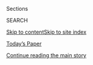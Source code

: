 <div id="app">

<div>

<div class="NYTAppHideMasthead css-zz1s19 e1suatyy0">

<div class="section css-ui9rw0 e1suatyy2">

<div class="css-11hrj97 er09x8g0">

<div class="css-6n7j50">

</div>

<span class="css-1dv1kvn">Sections</span>

<div class="css-10488qs">

<span class="css-1dv1kvn">SEARCH</span>

</div>

[Skip to content](#site-content)[Skip to site
index](#site-index)

</div>

<div class="css-10698na e1huz5gh0">

</div>

</div>

<div id="masthead-bar-one" class="section hasLinks css-15hmgas e1csuq9d3">

<div class="css-uqyvli e1csuq9d0">

</div>

<div class="css-1uqjmks e1csuq9d1">

</div>

<div class="css-9e9ivx">

[](https://myaccount.nytimes3xbfgragh.onion/auth/login?response_type=cookie&client_id=vi)

</div>

<div class="css-1bvtpon e1csuq9d2">

[Today’s Paper](https://www.nytimes3xbfgragh.onion/section/todayspaper)

</div>

</div>

</div>

</div>

<div data-aria-hidden="false">

<div id="site-content" data-role="main">

<div class="css-1ffjgkm">

</div>

<div id="top-wrapper" class="css-15p45cc eaca97t0" type="top">

<div id="top-slug" class="css-19x0jxb eaca97t1" hidden="">

Advertisement

</div>

[Continue reading the main
story](#after-top)

<div class="ad top-wrapper" style="text-align:center;height:100%;display:block;min-height:90px">

<div id="top" class="place-ad" data-position="top" data-size-key="top">

</div>

</div>

<div id="after-top">

</div>

</div>

<div id="collection-12118-issue" class="section css-15h4p1b e9abtgs0">

<div class="css-1j21atc e1svk9qx1">

<div class="css-fmiefx e1svk9qx2">

<div class="css-1hk7r2m eu54l5x0">

<div id="sponsor-wrapper" class="css-7a1pgi eaca97t0" type="sponsor" hidden="">

<div id="sponsor-slug" class="css-1l4mleb eaca97t1" hidden="">

Supported by

</div>

[Continue reading the main
story](#after-sponsor)

<div id="sponsor" class="ad sponsor-wrapper" style="text-align:left;height:100%;display:block">

</div>

<div id="after-sponsor">

</div>

</div>

</div>

### <span class="css-15smmd5 ezz4tcd1">[Magazine](/section/magazine)</span>

</div>

<div class="css-nfcc9b e1svk9qx3">

<div class="css-vl9dhg e1svk9qx5">

<div class="css-1nrhkj6 e1svk9qx6">

# 1.21.18 Issue

<div class="follow-button-placeholder" data-collection-id="">

</div>

</div>

</div>

</div>

</div>

<div class="css-4svvz1 ekkqrpp0">

<div id="collection-highlights-container" class="section css-18l1u7x e46isfb1">

<div class="template-1 css-gfgt40 ekkqrpp1">

## Highlights

1.  ![<span class="css-13wzayb e1oaj3zl2"><span class="css-1dv1kvn">Credit</span>Photo
    illustration by Delcan &
    Company</span>](https://static01.graylady3jvrrxbe.onion/images/2018/01/21/magazine/21mag-cryptocurrency1-copy/21mag-cryptocurrency1-jumbo.jpg)
    
    <div class="css-gjijuv">
    
    ### Feature
    
    ## [Beyond the Bitcoin Bubble](/2018/01/16/magazine/beyond-the-bitcoin-bubble.html)
    
    Yes, it’s driven by greed — but the mania for cryptocurrency could
    wind up building something much more important than
    wealth.
    
    <span class="css-1oaezp0"></span><span class="css-1q6w006 e4e4i5l3"></span><span class="css-9voj2j">By
    <span class="css-1baulvz last-byline" itemprop="name">Steven
    Johnson</span></span>
    
    </div>

2.  ![<span class="css-1samh1w e1oaj3zl2"><span class="css-1dv1kvn">Credit</span>Photo
    illustration by Matthieu
    Bourel</span>](https://static01.graylady3jvrrxbe.onion/images/2018/01/21/magazine/21mag-femaleanger1-copy/21mag-femaleanger1-videoLarge.jpg)
    
    <div class="css-10wtrbd">
    
    ### Feature
    
    ## [I Used to Insist I Didn’t Get Angry. Not Anymore.](/2018/01/17/magazine/i-used-to-insist-i-didnt-get-angry-not-anymore.html)
    
    On female
    rage.
    
    <span class="css-1oaezp0"></span><span class="css-1q6w006 e4e4i5l3"></span><span class="css-9voj2j">By
    <span class="css-1baulvz last-byline" itemprop="name">Leslie
    Jamison</span></span>
    
    </div>

3.  ![<span class="css-1samh1w e1oaj3zl2"><span class="css-1dv1kvn">Credit</span>Peter
    van Agtmael/Magnum, for The New York
    Times</span>](https://static01.graylady3jvrrxbe.onion/images/2018/01/21/magazine/21mag-oregon2/21mag-oregon2-videoLarge-v2.jpg)
    
    <div class="css-10wtrbd">
    
    ### Feature
    
    ## [Fear of the Federal Government in the Ranchlands of Oregon](/2018/01/18/magazine/fear-of-the-federal-government-in-the-ranchlands-of-oregon.html)
    
    Two years after the standoff at the Malheur Refuge, many people in
    the region remain convinced that their way of life is being
    trampled.
    
    <span class="css-1oaezp0"></span><span class="css-1q6w006 e4e4i5l3"></span><span class="css-9voj2j">By
    <span class="css-1baulvz last-byline" itemprop="name">Jennifer
    Percy</span></span>
    
    </div>

4.  ![<span class="css-1samh1w e1oaj3zl2"><span class="css-1dv1kvn">Credit</span>Photo
    illustration by Derek
    Brahney</span>](https://static01.graylady3jvrrxbe.onion/images/2018/01/21/magazine/21mag-firstwords-copy/21mag-firstwords-videoLarge.jpg)
    
    <div class="css-10wtrbd">
    
    ### First Words
    
    ## [Behind Every Villain Stands Someone ‘Complicit’](/2018/01/17/magazine/behind-every-villain-stands-someone-complicit.html)
    
    It’s easy to point fingers at those who enable terrible people — and
    much more uncomfortable to consider the ways we all might be
    responsible.
    
    <span class="css-1oaezp0"></span><span class="css-1q6w006 e4e4i5l3"></span><span class="css-9voj2j">By
    <span class="css-1baulvz last-byline" itemprop="name">Carina
    Chocano</span></span>
    
    </div>

</div>

<div class="css-1xdhyk6 e46isfb0">

<div class="css-zk12ih ef6si7p0">

1.  ### Letter of Recommendation
    
    ![<span class="css-2s0ord e1oaj3zl2"><span class="css-1dv1kvn">Credit</span>Photo
    illustration by Ben
    Giles</span>](https://static01.graylady3jvrrxbe.onion/images/2018/01/21/magazine/21mag-lor-copy/21mag-lor-videoLarge.jpg)
    
    <div class="css-10wtrbd">
    
    ## [Letter of Recommendation: Bushnell Trophy Cam](/2018/01/18/magazine/letter-of-recommendation-bushnell-trophy-cam.html)
    
    A way to reveal just how wild your backyard can
    be.
    
    <span class="css-me3p27"></span><span class="css-1q6w006 e4e4i5l3"></span><span class="css-9voj2j">By
    <span class="css-1baulvz last-byline" itemprop="name">Ryan
    Bradley</span></span>
    
    </div>

2.  ### On Photography
    
    ![<span class="css-2s0ord e1oaj3zl2"><span class="css-1dv1kvn">Credit</span>Joel
    Meyerowitz. From the Howard Greenberg
    Gallery.</span>](https://static01.graylady3jvrrxbe.onion/images/2018/01/21/magazine/21mag-onphoto1/21mag-onphoto1-videoLarge.jpg)
    
    <div class="css-10wtrbd">
    
    ## [Joel Meyerowitz’s Career Is a Minihistory of Photography](/2018/01/18/magazine/joel-meyerowitzs-career-is-minihistory-of-photography.html)
    
    Five photographs reveal the evolution of a master street
    photographer.
    
    <span class="css-me3p27"></span><span class="css-1q6w006 e4e4i5l3"></span><span class="css-9voj2j">By
    <span class="css-1baulvz last-byline" itemprop="name">Teju
    Cole</span></span>
    
    </div>

3.  ### Eat
    
    ![<span class="css-2s0ord e1oaj3zl2"><span class="css-1dv1kvn">Credit</span>Gentl
    and Hyers for The New York
    Times.</span>](https://static01.graylady3jvrrxbe.onion/images/2018/01/21/magazine/21mag-eat1-promo/21mag-21eat-t_CA0-videoLarge.jpg)
    
    <div class="css-10wtrbd">
    
    ## [Settle In for Winter With This Sausage Risotto](/2018/01/18/magazine/winter-cheesey-risotto-sausage.html)
    
    A memorable dish to rival dinner at one of the nation’s best
    restaurants.
    
    <span class="css-me3p27"></span><span class="css-1q6w006 e4e4i5l3"></span><span class="css-9voj2j">By
    <span class="css-1baulvz last-byline" itemprop="name">Sam
    Sifton</span></span>
    
    </div>

4.  ### Diagnosis
    
    ![<span class="css-2s0ord e1oaj3zl2"><span class="css-1dv1kvn">Credit</span>Illustration
    by Andreas
    Samuelsson</span>](https://static01.graylady3jvrrxbe.onion/images/2018/01/21/magazine/21mag-diagnosis1/21mag-21diagnosis-t_CA1-videoLarge.jpg)
    
    <div class="css-10wtrbd">
    
    ## [It Looked Like a Familiar Case of Depression, but Could It Be Something Else?](/2018/01/18/magazine/it-looked-like-a-familiar-case-of-depression-but-could-it-be-something-else.html)
    
    When the woman experienced dark moods out of the blue, psychiatrists
    treated her. But the medications didn’t
    help.
    
    <span class="css-me3p27"></span><span class="css-1q6w006 e4e4i5l3"></span><span class="css-9voj2j">By
    <span class="css-1baulvz last-byline" itemprop="name">Lisa Sanders,
    M.D.</span></span>
    
    </div>

5.  ### Talk
    
    ![<span class="css-2s0ord e1oaj3zl2"><span class="css-1dv1kvn">Credit</span>Eva
    O’Leary for The New York
    Times</span>](https://static01.graylady3jvrrxbe.onion/images/2018/01/21/magazine/21mag-talk-promo/21mag-talk-promo-videoLarge.jpg)
    
    <div class="css-10wtrbd">
    
    ## [Kevin O’Leary Is Unmoved by Your Tears](/2018/01/17/magazine/kevin-oleary-is-unmoved-by-your-tears.html)
    
    The “Shark Tank” star on running for office in Canada, not
    glamorizing entrepreneurship and whether his co-stars deserve to
    burn in hell for being too
    nice.
    
    <span class="css-me3p27"></span><span class="css-1q6w006 e4e4i5l3"></span><span class="css-9voj2j">Interview
    by <span class="css-1baulvz last-byline" itemprop="name">Dan
    Amira</span></span>
    
    </div>

</div>

</div>

<div class="css-1xdhyk6 e46isfb0">

<div class="css-zk12ih ef6si7p0">

1.  ### Poem
    
    ![<span class="css-2s0ord e1oaj3zl2"><span class="css-1dv1kvn">Credit</span></span>](https://static01.graylady3jvrrxbe.onion/images/2018/01/21/magazine/21mag-poem/21mag-poem-videoLarge.png)
    
    <div class="css-10wtrbd">
    
    ## [Poem: Not Horses](/2018/01/19/magazine/poem-not-horses.html)
    
    Selected by Terrance
    Hayes.
    
    <span class="css-me3p27"></span><span class="css-1q6w006 e4e4i5l3"></span><span class="css-9voj2j">By
    <span class="css-1baulvz last-byline" itemprop="name">Natalie
    Shapero</span></span>
    
    </div>

2.  ### New Sentences
    
    ![<span class="css-2s0ord e1oaj3zl2"><span class="css-1dv1kvn">Credit</span></span>](https://static01.graylady3jvrrxbe.onion/images/2018/01/21/magazine/21mag-sentences1/21mag-sentences1-videoLarge.jpg)
    
    <div class="css-10wtrbd">
    
    ## [New Sentences: From ‘The Juniper Tree,’ by Barbara Comyns](/2018/01/19/magazine/new-sentences-from-the-juniper-tree-by-barbara-comyns.html)
    
    This sentence is like a parlor game: You can apply its structure to
    nearly
    everything.
    
    <span class="css-me3p27"></span><span class="css-1q6w006 e4e4i5l3"></span><span class="css-9voj2j">By
    <span class="css-1baulvz last-byline" itemprop="name">Sam
    Anderson</span></span>
    
    </div>

3.  ### The Ethicist
    
    ![<span class="css-2s0ord e1oaj3zl2"><span class="css-1dv1kvn">Credit</span>Illustration
    by Tomi
    Um</span>](https://static01.graylady3jvrrxbe.onion/images/2018/01/21/magazine/21mag-ethicist/21mag-ethicist-videoLarge.png)
    
    <div class="css-10wtrbd">
    
    ## [Can Autism Make Me a Diversity Hire?](/2018/01/17/magazine/can-autism-make-me-a-diversity-hire.html)
    
    The magazine’s Ethicist columnist on whether being “on the spectrum”
    should be grounds for affirmative action, donating to a losing
    campaign and
    more.
    
    <span class="css-me3p27"></span><span class="css-1q6w006 e4e4i5l3"></span><span class="css-9voj2j">By
    <span class="css-1baulvz last-byline" itemprop="name">Kwame Anthony
    Appiah</span></span>
    
    </div>

4.  ### Judge John Hodgman
    
    ![<span class="css-2s0ord e1oaj3zl2"><span class="css-1dv1kvn">Credit</span>Illustration
    by Kyle
    Hilton</span>](https://static01.graylady3jvrrxbe.onion/images/2018/01/07/magazine/21mag-hodgman/07mag-07hodgman-t_CA0-videoLarge.jpg)
    
    <div class="css-10wtrbd">
    
    ## [Judge John Hodgman on Proper Workplace Tissue Disposal](/2018/01/19/magazine/judge-john-hodgman-on-proper-workplace-tissue-disposal.html)
    
    Does snot smell like anything? And does it
    matter?
    
    <span class="css-me3p27"></span><span class="css-1q6w006 e4e4i5l3"></span><span class="css-9voj2j">By
    <span class="css-1baulvz last-byline" itemprop="name">John
    Hodgman</span></span>
    
    </div>

5.  ### Tip
    
    ![<span class="css-2s0ord e1oaj3zl2"><span class="css-1dv1kvn">Credit</span>Illustration
    by
    Radio</span>](https://static01.graylady3jvrrxbe.onion/images/2018/01/21/magazine/21mag-tip/21mag-tip-videoLarge.png)
    
    <div class="css-10wtrbd">
    
    ## [How to Pratfall](/2018/01/19/magazine/how-to-pratfall.html)
    
    Study toddlers. Find a reason to
    fall.
    
    <span class="css-me3p27"></span><span class="css-1q6w006 e4e4i5l3"></span><span class="css-9voj2j">By
    <span class="css-1baulvz last-byline" itemprop="name">Malia
    Wollan</span></span>
    
    </div>

</div>

</div>

</div>

<div id="mid1-wrapper" class="css-1mn4oms eaca97t0" type="rank">

<div id="mid1-slug" class="css-1tag3rd eaca97t1">

Advertisement

</div>

[Continue reading the main
story](#after-mid1)

<div id="mid1" class="ad mid1-wrapper" style="text-align:center;height:100%;display:block">

</div>

<div id="after-mid1">

</div>

</div>

</div>

</div>

</div>

## Site Index

<div>

</div>

## Site Information Navigation

  - [© <span>2020</span> <span>The New York Times
    Company</span>](https://help.nytimes3xbfgragh.onion/hc/en-us/articles/115014792127-Copyright-notice)

<!-- end list -->

  - [NYTCo](https://www.nytco.com/)
  - [Contact
    Us](https://help.nytimes3xbfgragh.onion/hc/en-us/articles/115015385887-Contact-Us)
  - [Work with us](https://www.nytco.com/careers/)
  - [Advertise](https://nytmediakit.com/)
  - [T Brand Studio](http://www.tbrandstudio.com/)
  - [Your Ad
    Choices](https://www.nytimes3xbfgragh.onion/privacy/cookie-policy#how-do-i-manage-trackers)
  - [Privacy](https://www.nytimes3xbfgragh.onion/privacy)
  - [Terms of
    Service](https://help.nytimes3xbfgragh.onion/hc/en-us/articles/115014893428-Terms-of-service)
  - [Terms of
    Sale](https://help.nytimes3xbfgragh.onion/hc/en-us/articles/115014893968-Terms-of-sale)
  - [Site
    Map](https://spiderbites.nytimes3xbfgragh.onion)
  - [Help](https://help.nytimes3xbfgragh.onion/hc/en-us)
  - [Subscriptions](https://www.nytimes3xbfgragh.onion/subscription?campaignId=37WXW)

</div>

</div>
